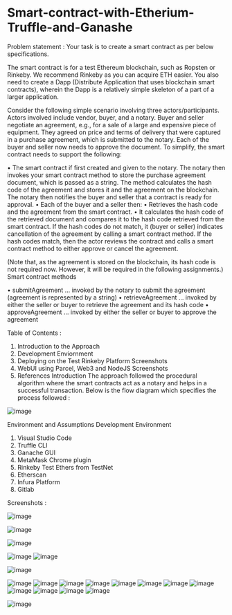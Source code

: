 # Smart-contract-with-Etherium-Truffle-and-Ganashe
Problem statement : 
Your task is to create a smart contract as per below specifications.

The smart contract is for a test Ethereum blockchain, such as Ropsten or Rinkeby. We recommend Rinkeby as you can
acquire ETH easier. You also need to create a Dapp (Distribute Application that uses blockchain smart contracts), wherein
the Dapp is a relatively simple skeleton of a part of a larger application.

Consider the following simple scenario involving three actors/participants. Actors involved include vendor, buyer, and a
notary. Buyer and seller negotiate an agreement, e.g., for a sale of a large and expensive piece of equipment. They agreed on
price and terms of delivery that were captured in a purchase agreement, which is submitted to the notary. Each of the buyer
and seller now needs to approve the document. To simplify, the smart contract needs to support the following:

• The smart contract if first created and given to the notary. The notary then invokes your smart contract method to
store the purchase agreement document, which is passed as a string. The method calculates the hash code of the
agreement and stores it and the agreement on the blockchain. The notary then notifies the buyer and seller that a
contract is ready for approval.
• Each of the buyer and a seller then:
• Retrieves the hash code and the agreement from the smart contract.
• It calculates the hash code of the retrieved document and compares it to the hash code retrieved from the
smart contract. If the hash codes do not match, it (buyer or seller) indicates cancellation of the agreement
by calling a smart contract method. If the hash codes match, then the actor reviews the contract and calls a
smart contract method to either approve or cancel the agreement.

(Note that, as the agreement is stored on the blockchain, its hash code is not required now. However, it
will be required in the following assignments.)
Smart contract methods

• submitAgreement … invoked by the notary to submit the agreement (agreement is represented by a string)
• retrieveAgreement … invoked by either the seller or buyer to retrieve the agreement and its hash code
• approveAgreement … invoked by either the seller or buyer to approve the agreement 


Table of Contents :
1. Introduction to the Approach
2. Development Enviornment
3. Deploying on the Test Rinkeby Platform Screenshots
4. WebUI using Parcel, Web3 and NodeJS Screenshots
5. References
Introduction
The approach followed the procedural algorithm where the smart contracts act as a notary and helps in a successful transaction. Below is the flow diagram which specifies the process followed :

![image](https://user-images.githubusercontent.com/15349623/184540182-87647cc6-377a-4c3c-be11-bbbf0dd8b960.png)

Environment and Assumptions
Development Environment
1. Visual Studio Code
2. Truffle CLI
3. Ganache GUI
4. MetaMask Chrome plugin
5. Rinkeby Test Ethers from TestNet
6. Etherscan
7. Infura Platform
8. Gitlab

Screenshots :

![image](https://user-images.githubusercontent.com/15349623/184540199-8a729ef8-d2bf-4d17-ad69-434a91274af4.png)

![image](https://user-images.githubusercontent.com/15349623/184540206-0caedab9-404f-4fbd-99fd-76ffeb85f6ff.png)

![image](https://user-images.githubusercontent.com/15349623/184540212-4a262fcd-020c-4878-854b-e8a3410e1ae0.png)

![image](https://user-images.githubusercontent.com/15349623/184540218-34a5a267-75b3-4199-8b52-45be53ff59a0.png)
![image](https://user-images.githubusercontent.com/15349623/184540224-a0d86a27-e35c-43f6-b602-1a654892175b.png)

![image](https://user-images.githubusercontent.com/15349623/184540234-82938ae2-47da-4f02-97ad-e400d5b38fd7.png)

![image](https://user-images.githubusercontent.com/15349623/184540243-45dabba5-f09b-43f4-9246-b48867017660.png)
![image](https://user-images.githubusercontent.com/15349623/184540254-3519c22e-1cf4-4b58-bdc5-d9666ba46878.png)
![image](https://user-images.githubusercontent.com/15349623/184540261-354d5261-0809-4ae3-a647-e779fa349ee1.png)
![image](https://user-images.githubusercontent.com/15349623/184540268-30be47ad-4c53-41cd-a543-31bc173f8c9d.png)
![image](https://user-images.githubusercontent.com/15349623/184540274-99a7df1c-3eff-4909-b830-dc4da3dadaf9.png)
![image](https://user-images.githubusercontent.com/15349623/184540281-6bd30038-3ab9-4f45-8064-e3ef77f9d06b.png)
![image](https://user-images.githubusercontent.com/15349623/184540285-1e3632cf-e729-4ed1-88ff-6c1e4fd8da0d.png)
![image](https://user-images.githubusercontent.com/15349623/184540288-60e31a6d-2aa1-4476-b5df-007dcebe465b.png)
![image](https://user-images.githubusercontent.com/15349623/184540291-c5ef7ef7-709a-4650-990d-be7ebce6e28f.png)
![image](https://user-images.githubusercontent.com/15349623/184540302-11cd90f1-c4f1-4fa3-9b16-d051f1f8a42f.png)
![image](https://user-images.githubusercontent.com/15349623/184540309-4685b7ab-a37b-407f-8deb-6ff5ed77db47.png)
![image](https://user-images.githubusercontent.com/15349623/184540319-25355315-6b1c-4805-bd89-4f02648f0050.png)



![image](https://user-images.githubusercontent.com/15349623/184540224-a0d86a27-e35c-43f6-b602-1a654892175b.png)
